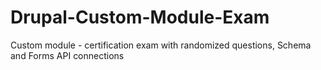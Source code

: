 # Drupal-Custom-Module-Exam
Custom module - certification exam with randomized questions, Schema and Forms API connections
